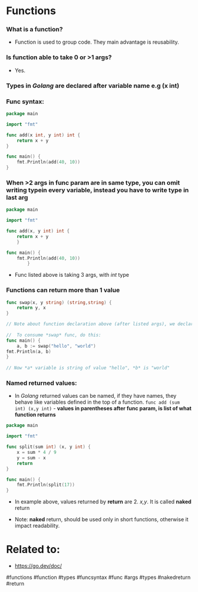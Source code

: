 # Functions

###  What is a function?
* Function is used to group code. They main advantage is reusability.

###  Is function able to take 0 or >1 args?
* Yes.

###  Types in *Golang* are declared after variable name e.g (x int)

###  Func syntax:
```go
package main

import "fmt"

func add(x int, y int) int {
	return x + y
}

func main() {
	fmt.Println(add(40, 10))
}
```

###  When >2 args in func param are in same type, you can omit writing typein every variable, instead you have to write type in last arg
	
```go
package main

import "fmt"

func add(x, y int) int {
	return x + y
	}

func main() {
	fmt.Println(add(40, 10))
        }
```
* Func listed above is taking 3 args, with *int* type

###  Functions can return more than 1 value
```go
func swap(x, y string) (string,string) {
	return y, x
}

// Note about function declaration above (after listed args), we declare what function returns, in this example its *(string,string)*
	
//  To consume *swap* func, do this:
func main() {
	a, b := swap("hello", "world")
fmt.Println(a, b)
}
	
// Now *a* variable is string of value "hello", *b* is "world"
```
###  Named returned values:
* In *Golang* returned values can be named, if they have names, they behave like variables defined in the top of a function. `func add (sum int) (x,y int)` - **values in parentheses after func param, is list of what function returns**

```go
package main

import "fmt"

func split(sum int) (x, y int) {
	x = sum * 4 / 9
	y = sum - x
	return
}

func main() {
	fmt.Println(split(17))
}
```

* In example above, values returned by **return** are 2. *x,y*. It is called **naked** return

* Note: **naked** return, should be used only in short functions, otherwise it impact readability.


# Related to: 
* https://go.dev/doc/



#functions #function #types #funcsyntax #func #args #types #nakedreturn #return
